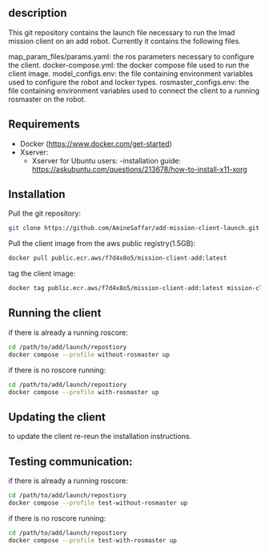 ## description
This git repository contains the launch file necessary to run the lmad mission client on an add robot. Currently it contains the following files.

map_param_files/params.yaml: the ros parameters necessary to configure the client.
docker-compose.yml: the docker compose file used to run the client image.
model_configs.env: the file containing environment variables used to configure the robot and locker types.
rosmaster_configs.env: the file containing environment variables used to connect the client to a running rosmaster on the robot.

## Requirements
- Docker (https://www.docker.com/get-started)
- Xserver:
    - Xserver for Ubuntu users:
        -installation guide: https://askubuntu.com/questions/213678/how-to-install-x11-xorg

## Installation
Pull the git repository:

```bash
git clone https://github.com/AmineSaffar/add-mission-client-launch.git
```

Pull the client image from the aws public registry(1.5GB):

```bash
docker pull public.ecr.aws/f7d4x8o5/mission-client-add:latest
```

tag the client image:

```bash
docker tag public.ecr.aws/f7d4x8o5/mission-client-add:latest mission-client-add:latest 
```

## Running the client
if there is already a running roscore:

```bash
cd /path/to/add/launch/repostiory
docker compose --profile without-rosmaster up
```

if there is no roscore running:

```bash
cd /path/to/add/launch/repostiory
docker compose --profile with-rosmaster up
```

## Updating the client
to update the client re-reun the installation instructions.

## Testing communication:

if there is already a running roscore:

```bash
cd /path/to/add/launch/repostiory
docker compose --profile test-without-rosmaster up
```

if there is no roscore running:

```bash
cd /path/to/add/launch/repostiory
docker compose --profile test-with-rosmaster up
```

